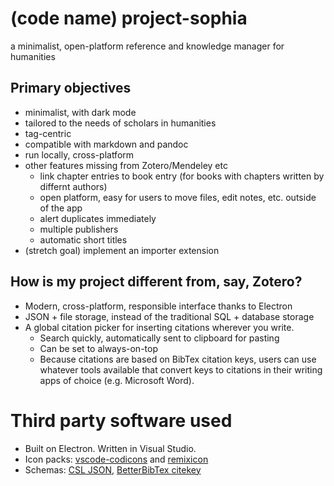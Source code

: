 # (code name) project-sophia
a minimalist, open-platform reference and knowledge manager for humanities

## Primary objectives
- minimalist, with dark mode
- tailored to the needs of scholars in humanities
- tag-centric
- compatible with markdown and pandoc 
- run locally, cross-platform
- other features missing from Zotero/Mendeley etc
  - link chapter entries to book entry (for books with chapters written by differnt authors)
  - open platform, easy for users to move files, edit notes, etc. outside of the app
  - alert duplicates immediately
  - multiple publishers
  - automatic short titles
- (stretch goal) implement an importer extension

## How is my project different from, say, Zotero?
- Modern, cross-platform, responsible interface thanks to Electron
- JSON + file storage, instead of the traditional SQL + database storage
- A global citation picker for inserting citations wherever you write.
  - Search quickly, automatically sent to clipboard for pasting
  - Can be set to always-on-top
  - Because citations are based on BibTex citation keys, users can use whatever tools available that convert keys to citations in their writing apps of choice (e.g. Microsoft Word).

# Third party software used
- Built on Electron. Written in Visual Studio.
- Icon packs: [vscode-codicons](https://github.com/microsoft/vscode-codicons) and [remixicon](https://github.com/Remix-Design/remixicon)
- Schemas: [CSL JSON](https://github.com/citation-style-language/schema/blob/master/schemas/input/csl-citation.json), [BetterBibTex citekey](https://retorque.re/zotero-better-bibtex/citing/)